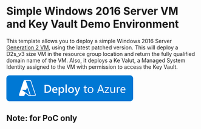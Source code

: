 # Simple Windows 2016 Server VM and Key Vault Demo Environment

This template allows you to deploy a simple Windows 2016 Server [Generation 2 VM](https://docs.microsoft.com/azure/virtual-machines/generation-2), using the latest patched version. This will deploy a D2s_v3 size VM in the resource group location and return the fully qualified domain name of the VM. Also, it deploys a Ke Valut, a Managed System Identity assigned to the VM with permission to access the Key Vault.

[![Deploy To Azure](https://raw.githubusercontent.com/Azure/azure-quickstart-templates/master/1-CONTRIBUTION-GUIDE/images/deploytoazure.svg?sanitize=true)](https://portal.azure.com/#create/Microsoft.Template/uri/https%3A%2F%2Fraw.githubusercontent.com%2FGastori%2Fcloudmapdemoenv%2Fmain%2Fdeploy.json)



## Note: for PoC only